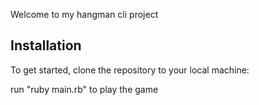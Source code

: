 
Welcome to my hangman cli project


## Installation

To get started, clone the repository to your local machine:



run "ruby main.rb" to play the game
